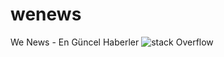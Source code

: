 # wenews
We News - En Güncel Haberler
![stack Overflow](https://drive.google.com/file/d/1LgYfbHzYNHgUvhwedUx2a1ysp9i2i1tk/view)
